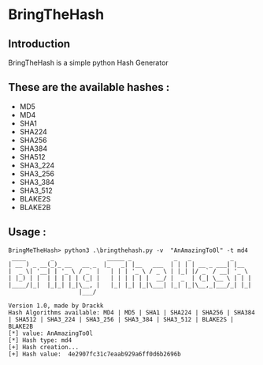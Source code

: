 # BringTheHash

## Introduction
BringTheHash is a simple python Hash Generator

## These are the available hashes :

- MD5
- MD4
- SHA1
- SHA224
- SHA256
- SHA384
- SHA512
- SHA3_224
- SHA3_256
- SHA3_384
- SHA3_512
- BLAKE2S
- BLAKE2B

## Usage :
```
BringMeTheHash> python3 .\bringthehash.py -v  "AnAmazingTo0l" -t md4    
 ____       _               _____ _            _   _           _     
| __ ) _ __(_)_ __   __ _  |_   _| |__   ___  | | | | __ _ ___| |__
|  _ \| '__| | '_ \ / _` |   | | | '_ \ / _ \ | |_| |/ _` / __| '_ \
| |_) | |  | | | | | (_| |   | | | | | |  __/ |  _  | (_| \__ \ | | |
|____/|_|  |_|_| |_|\__, |   |_| |_| |_|\___| |_| |_|\__,_|___/_| |_|
                    |___/

Version 1.0, made by Drackk
Hash Algorithms available: MD4 | MD5 | SHA1 | SHA224 | SHA256 | SHA384 | SHA512 | SHA3_224 | SHA3_256 | SHA3_384 | SHA3_512 | BLAKE2S | BLAKE2B
[*] value: AnAmazingTo0l
[*] Hash type: md4
[+] Hash creation...
[+] Hash value:  4e2907fc31c7eaab929a6ff0d6b2696b 

```
